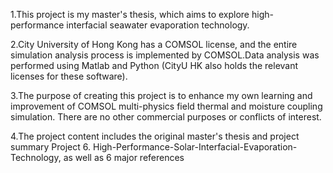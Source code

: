 1.This project is my master's thesis, 
which aims to explore high-performance interfacial seawater evaporation technology.

2.City University of Hong Kong has a COMSOL license, and the entire simulation 
analysis process is implemented by COMSOL.Data analysis was performed using 
Matlab and Python (CityU HK also holds the relevant licenses for these software).

3.The purpose of creating this project is to enhance my own learning and 
improvement of COMSOL multi-physics field thermal and moisture coupling 
simulation. There are no other commercial purposes or conflicts of interest.

4.The project content includes the original master's thesis and project summary 
Project 6. High-Performance-Solar-Interfacial-Evaporation-Technology, as well as 6 major references
